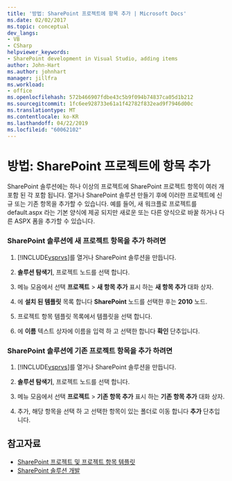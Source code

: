 ```yaml
---
title: '방법: SharePoint 프로젝트에 항목 추가 | Microsoft Docs'
ms.date: 02/02/2017
ms.topic: conceptual
dev_langs:
- VB
- CSharp
helpviewer_keywords:
- SharePoint development in Visual Studio, adding items
author: John-Hart
ms.author: johnhart
manager: jillfra
ms.workload:
- office
ms.openlocfilehash: 572b466907fdbe43c5b9f094b74837ca05d1b212
ms.sourcegitcommit: 1fc6ee928733e61a1f42782f832ead9f7946d00c
ms.translationtype: MT
ms.contentlocale: ko-KR
ms.lasthandoff: 04/22/2019
ms.locfileid: "60062102"
---
```

# <a name="how-to-add-items-to-a-sharepoint-project"></a>방법: SharePoint 프로젝트에 항목 추가
  SharePoint 솔루션에는 하나 이상의 프로젝트에 SharePoint 프로젝트 항목이 여러 개 포함 된 각 포함 됩니다. 열거나 SharePoint 솔루션 만들기 후에 이러한 프로젝트에 신규 또는 기존 항목을 추가할 수 있습니다. 예를 들어, 새 워크플로 프로젝트를 default.aspx 라는 기본 양식에 제공 되지만 새로운 또는 다른 양식으로 바꿀 하거나 다른 ASPX 폼을 추가할 수 있습니다.

### <a name="to-add-a-new-project-item-to-a-sharepoint-solution"></a>SharePoint 솔루션에 새 프로젝트 항목을 추가 하려면

1. [!INCLUDE[vsprvs](../sharepoint/includes/vsprvs-md.md)]를 열거나 SharePoint 솔루션을 만듭니다.

2. **솔루션 탐색기**, 프로젝트 노드를 선택 합니다.

3. 메뉴 모음에서 선택 **프로젝트** > **새 항목 추가** 표시 하는 **새 항목 추가** 대화 상자.

4. 에 **설치 된 템플릿** 목록 합니다 **SharePoint** 노드를 선택한 후는 **2010** 노드.

5. 프로젝트 항목 템플릿 목록에서 템플릿을 선택 합니다.

6. 에 **이름** 텍스트 상자에 이름을 입력 하 고 선택한 합니다 **확인** 단추입니다.

### <a name="to-add-an-existing-project-item-to-a-sharepoint-solution"></a>SharePoint 솔루션에 기존 프로젝트 항목을 추가 하려면

1. [!INCLUDE[vsprvs](../sharepoint/includes/vsprvs-md.md)]를 열거나 SharePoint 솔루션을 만듭니다.

2. **솔루션 탐색기**, 프로젝트 노드를 선택 합니다.

3. 메뉴 모음에서 선택 **프로젝트** > **기존 항목 추가** 표시 하는 **기존 항목 추가** 대화 상자.

4. 추가, 해당 항목을 선택 하 고 선택한 항목이 있는 폴더로 이동 합니다 **추가** 단추입니다.

## <a name="see-also"></a>참고자료
- [SharePoint 프로젝트 및 프로젝트 항목 템플릿](../sharepoint/sharepoint-project-and-project-item-templates.md)
- [SharePoint 솔루션 개발](../sharepoint/developing-sharepoint-solutions.md)
